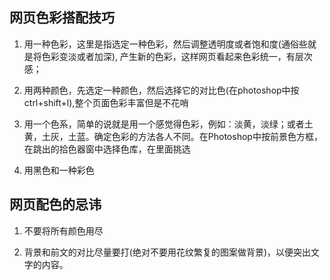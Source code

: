 
## 网页色彩搭配技巧

1. 用一种色彩，这里是指选定一种色彩，然后调整透明度或者饱和度(通俗些就是将色彩变淡或者加深), 产生新的色彩，这样网页看起来色彩统一，有层次感；

2. 用两种颜色，先选定一种颜色，然后选择它的对比色(在photoshop中按ctrl+shift+l),整个页面色彩丰富但是不花哨

3. 用一个色系，简单的说就是用一个感觉得色彩，例如：淡黄，淡绿；或者土黄，土灰，土蓝。确定色彩的方法各人不同。在Photoshop中按前景色方框，在跳出的拾色器窗中选择色库，在里面挑选

4. 用黑色和一种彩色


## 网页配色的忌讳

1. 不要将所有颜色用尽

2. 背景和前文的对比尽量要打(绝对不要用花纹繁复的图案做背景)，以便突出文字的内容。
